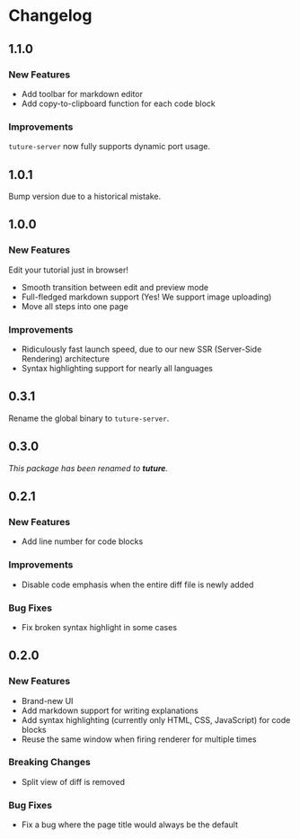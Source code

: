 # Changelog

## 1.1.0

### New Features

- Add toolbar for markdown editor
- Add copy-to-clipboard function for each code block

### Improvements

`tuture-server` now fully supports dynamic port usage.

## 1.0.1

Bump version due to a historical mistake.

## 1.0.0

### New Features

Edit your tutorial just in browser!

- Smooth transition between edit and preview mode
- Full-fledged markdown support (Yes! We support image uploading)
- Move all steps into one page

### Improvements

- Ridiculously fast launch speed, due to our new SSR (Server-Side Rendering) architecture
- Syntax highlighting support for nearly all languages

## 0.3.1

Rename the global binary to `tuture-server`.

## 0.3.0

_This package has been renamed to **tuture**._

## 0.2.1

### New Features

- Add line number for code blocks

### Improvements

- Disable code emphasis when the entire diff file is newly added

### Bug Fixes

- Fix broken syntax highlight in some cases

## 0.2.0

### New Features

- Brand-new UI
- Add markdown support for writing explanations
- Add syntax highlighting (currently only HTML, CSS, JavaScript) for code blocks
- Reuse the same window when firing renderer for multiple times

### Breaking Changes

- Split view of diff is removed

### Bug Fixes

- Fix a bug where the page title would always be the default
